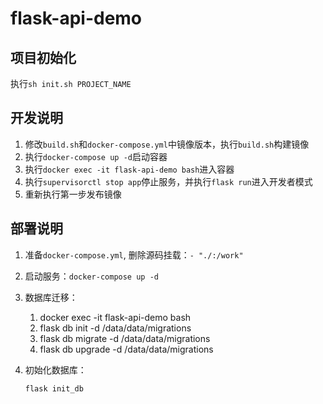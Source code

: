 # flask-api-demo

## 项目初始化

执行`sh init.sh PROJECT_NAME`

## 开发说明

1. 修改`build.sh`和`docker-compose.yml`中镜像版本，执行`build.sh`构建镜像
2. 执行`docker-compose up -d`启动容器
3. 执行`docker exec -it flask-api-demo bash`进入容器
4. 执行`supervisorctl stop app`停止服务，并执行`flask run`进入开发者模式
5. 重新执行第一步发布镜像

## 部署说明

1. 准备`docker-compose.yml`, 删除源码挂载：`- "./:/work"`

2. 启动服务：`docker-compose up -d`

3. 数据库迁移：

    1. docker exec -it flask-api-demo bash
    2. flask db init -d /data/data/migrations
    3. flask db migrate -d /data/data/migrations
    4. flask db upgrade -d /data/data/migrations

4. 初始化数据库：

   ```bash
   flask init_db
   ```

